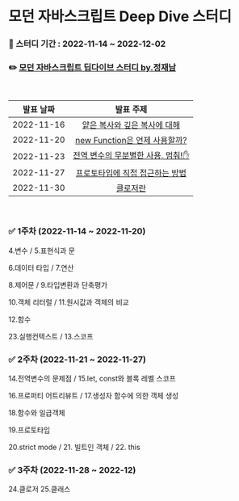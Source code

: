 # 모던 자바스크립트 Deep Dive 스터디

### 📆 스터디 기간 : 2022-11-14 ~ 2022-12-02

### ✏️ [모던 자바스크립트 딥다이브 스터디 by.정재남](https://www.inflearn.com/course/%EB%AA%A8%EB%8D%98-%EC%9E%90%EB%B0%94%EC%8A%A4%ED%81%AC%EB%A6%BD%ED%8A%B8-%EB%94%A5%EB%8B%A4%EC%9D%B4%EB%B8%8C#curriculum)

<br>

| 발표 날짜  |                   발표 주제                    |
| :--------: | :--------------------------------------------: |
| 2022-11-16 |    [얕은 복사와 깊은 복사에 대해](./1-1.md)    |
| 2022-11-20 |   [new Function은 언제 사용할까?](./1-2.md)    |
| 2022-11-23 | [전역 변수의 무분별한 사용, 멈춰!✋](./2-1.md) |
| 2022-11-27 |  [프로토타입에 직접 접근하는 방법](./2-2.md)   |
| 2022-11-30 |              [클로저란](./3-1.md)              |

<br>

### ✅ 1주차 (2022-11-14 ~ 2022-11-20)

4.변수 / 5.표현식과 문

6.데이터 타입 / 7.연산

8.제어문 / 9.타입변환과 단축평가

10.객체 리터럴 / 11.원시값과 객체의 비교

12.함수

23.실행컨텍스트 / 13.스코프

### ✅ 2주차 (2022-11-21 ~ 2022-11-27)

14.전역변수의 문제점 / 15.let, const와 블록 레벨 스코프

16.프로퍼티 어트리뷰트 / 17.생성자 함수에 의한 객체 생성

18.함수와 일급객체

19.프로토타입

20.strict mode / 21. 빌트인 객체 / 22. this

### ✅ 3주차 (2022-11-28 ~ 2022-12)

24.클로저 25.클래스
